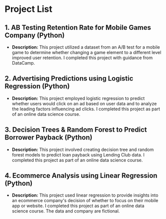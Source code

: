 # Project List  

## 1. AB Testing Retention Rate for Mobile Games Company (Python)  
- **Description:** This project utilized a dataset from an A/B test for a mobile game to determine whether changing a game element to a different level improved user retention. I completed this project with guidance from DataCamp.  

## 2. Advertising Predictions using Logistic Regression (Python)  
- **Description:** This project employed logistic regression to predict whether users would click on an ad based on user data and to analyze the leading factors influencing ad clicks. I completed this project as part of an online data science course.  

## 3. Decision Trees & Random Forest to Predict Borrower Payback (Python)  
- **Description:** This project involved creating decision tree and random forest models to predict loan payback using Lending Club data. I completed this project as part of an online data science course.  

## 4. Ecommerce Analysis using Linear Regression (Python)  
- **Description:** This project used linear regression to provide insights into an ecommerce company's decision of whether to focus on their mobile app or website. I completed this project as part of an online data science course. The data and company are fictional.
